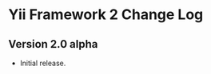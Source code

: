 Yii Framework 2 Change Log
==========================

Version 2.0 alpha
-----------------

- Initial release.
